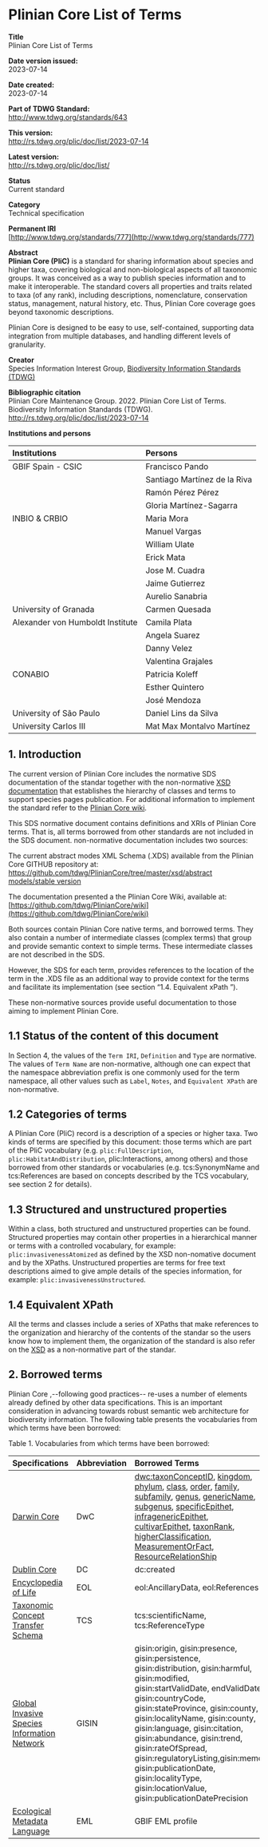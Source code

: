 # Plinian Core List of Terms

**Title**  
Plinian Core List of Terms

**Date version issued:**  
2023-07-14

**Date created:**  
2023-07-14

**Part of TDWG Standard:**  
http://www.tdwg.org/standards/643

**This version:**  
http://rs.tdwg.org/plic/doc/list/2023-07-14

**Latest version:**  
http://rs.tdwg.org/plic/doc/list/

**Status**  
Current standard

**Category**  
Technical specification

**Permanent IRI**  
[http://www.tdwg.org/standards/777](http://www.tdwg.org/standards/777)

**Abstract**  
**Plinian Core (PliC)** is a standard for sharing information about species and higher taxa, covering biological and non-biological aspects of all taxonomic groups. It was conceived as a way to publish species information and to make it interoperable. The standard covers all properties and traits related to taxa (of any rank), including descriptions, nomenclature, conservation status, management, natural history, etc. Thus, Plinian Core coverage goes beyond taxonomic descriptions.

Plinian Core is designed to be easy to use, self-contained, supporting data integration from multiple databases, and handling different levels of granularity.

**Creator**  
Species Information Interest Group, [Biodiversity Information Standards (TDWG)](https://www.tdwg.org/)

**Bibliographic citation**  
Plinian Core Maintenance Group. 2022. Plinian Core List of Terms. Biodiversity Information Standards (TDWG). http://rs.tdwg.org/plic/doc/list/2023-07-14

**Institutions and persons**

| Institutions | Persons |
| :------------- | :----------- |
| GBIF Spain - CSIC | Francisco Pando |
| | Santiago Martínez de la Riva |
| | Ramón Pérez Pérez |
| | Gloria Martínez-Sagarra |
| INBIO & CRBIO | Maria Mora |
| | Manuel Vargas |
| | William Ulate |
| | Erick Mata |
| | Jose M. Cuadra |
| | Jaime Gutierrez |
| | Aurelio Sanabria |
| University of Granada | Carmen Quesada |
| Alexander von Humboldt Institute | Camila Plata |
| | Angela Suarez |
| | Danny Velez |
| | Valentina Grajales |
| CONABIO | Patricia Koleff |
| | Esther Quintero |
| | José Mendoza |
| University of São Paulo | Daniel Lins da Silva |
| University Carlos III | Mat Max Montalvo Martínez |

## 1. Introduction
The current version of Plinian Core includes the normative SDS documentation of the standar together with the non-normative [XSD documentation](https://github.com/tdwg/PlinianCore/tree/master/xsd) that establishes the hierarchy of classes and terms  to support species pages publication. For additional information to implement the standard refer to the [Plinian Core wiki](https://github.com/tdwg/PlinianCore/wiki/PlinianCore_Terms).

This SDS normative document contains definitions and XRIs of Plinian Core terms. That is, all terms borrowed from other standards are not included in the SDS document. non-normative documentation includes two sources:

The current abstract modes XML Schema (.XDS) available from the Plinian Core GITHUB repository at:
[https://github.com/tdwg/PlinianCore/tree/master/xsd/abstract models/stable version](https://github.com/tdwg/PlinianCore/tree/master/xsd/abstract%20models/stable%20version)

The documentation presented a the Plinian Core Wiki, available at:
[https://github.com/tdwg/PlinianCore/wiki](https://github.com/tdwg/PlinianCore/wiki)

Both sources contain Plinian Core native terms, and borrowed terms. They also contain a number of intermediate classes (complex terms) that group and provide semantic context to simple terms. These intermediate classes are not described in the SDS.

However, the SDS for each term, provides references to the location of the term in the  .XDS file as an additional way to provide context for the terms and facilitate its implementation (see section “1.4. Equivalent xPath ”).

These non-normative sources provide useful documentation to those aiming to implement Plinian Core.

## 1.1 Status of the content of this document

In Section 4, the values of the `Term IRI`,  `Definition` and `Type` are normative.  The values of `Term Name` are non-normative, although one can expect that the namespace abbreviation prefix is one commonly used for the term namespace, all other values such as  `Label`, `Notes`, and `Equivalent XPath` are non-normative. 

## 1.2 Categories of terms

A Plinian Core (PliC) record is a description of a species or higher taxa. Two kinds of terms are specified by this document: those terms which are part of the PliC vocabulary (e.g. `plic:FullDescription`, `plic:HabitatAndDistribution`, plic:Interactions, among others) and those borrowed from other standards or vocabularies (e.g. tcs:SynonymName and tcs:References are based on concepts described by the TCS vocabulary, see section 2 for details). 

## 1.3 Structured and unstructured properties

Within a class, both structured and unstructured properties can be found. Structured properties may contain other properties in a hierarchical manner or terms with a controlled vocabulary, for example: `plic:invasivenessAtomized` as defined by the XSD non-nomative document and by the XPaths.  Unstructured properties are terms for free text descriptions aimed to give ample details of the species information, for example: `plic:invasivenessUnstructured`.

## 1.4  Equivalent XPath

All the terms and classes include a series of XPaths that make references to the organization and hierarchy of the contents of the standar so the users know how to implement them, the organization of the standard is also refer on the [XSD](https://github.com/tdwg/PlinianCore/tree/master/xsd) as a non-normative part of the standar.

## 2. Borrowed terms
Plinian Core ,--following good practices-- re-uses a number of elements already defined by other data specifications. This is an important consideration in advancing towards robust semantic web architecture for biodiversity information. The following table presents the vocabularies from which terms have been borrowed:

Table 1. Vocabularies from which terms have been borrowed:

|Specifications|Abbreviation|Borrowed Terms|
|:----|:----|:----|
|[Darwin Core](https://dwc.tdwg.org/terms/)|DwC|[dwc:taxonConceptID](https://dwc.tdwg.org/terms/#dwc:taxonConceptID), [kingdom](https://dwc.tdwg.org/terms/#dwc:kingdom), [phylum](https://dwc.tdwg.org/terms/#dwc:phylum), [class](https://dwc.tdwg.org/terms/#dwc:class), [order](https://dwc.tdwg.org/terms/#dwc:order), [family](https://dwc.tdwg.org/terms/#dwc:family), [subfamily](https://dwc.tdwg.org/terms/#dwc:subfamily), [genus](https://dwc.tdwg.org/terms/#dwc:genus), [genericName](https://dwc.tdwg.org/terms/#dwc:genericName), [subgenus](https://dwc.tdwg.org/terms/#dwc:subgenus), [specificEpithet](https://dwc.tdwg.org/terms/#dwc:specificEpithet), [infragenericEpithet](https://dwc.tdwg.org/terms/#dwc:infragenericEpithet), [cultivarEpithet](https://dwc.tdwg.org/terms/#dwc:cultivarEpithet), [taxonRank](https://dwc.tdwg.org/terms/#dwc:taxonRank), [higherClassification](https://dwc.tdwg.org/terms/#dwc:higherClassification), [MeasurementOrFact](https://dwc.tdwg.org/terms/#measurementorfact), [ResourceRelationShip](https://dwc.tdwg.org/terms/#resourcerelationship)|
|[Dublin Core](http://dublincore.org/documents/dcmi-terms/)|DC|dc:created|
|[Encyclopedia of Life](https://eol.org/docs/what-is-eol/language-support)|EOL|eol:AncillaryData, eol:References|
|[Taxonomic Concept Transfer Schema](https://www.tdwg.org/standards/tcs/)|TCS|tcs:scientificName, tcs:ReferenceType|
|[Global Invasive Species Information Network](https://github.com/tdwg/gisin)|GISIN|gisin:origin, gisin:presence, gisin:persistence, gisin:distribution, gisin:harmful, gisin:modified, gisin:startValidDate, endValidDate, gisin:countryCode, gisin:stateProvince, gisin:county, gisin:localityName, gisin:county, gisin:language, gisin:citation, gisin:abundance, gisin:trend, gisin:rateOfSpread, gisin:regulatoryListing,gisin:memo, gisin:publicationDate, gisin:localityType, gisin:locationValue, gisin:publicationDatePrecision|
|[Ecological Metadata Language](https://eml.ecoinformatics.org/)|EML|GBIF EML profile|

